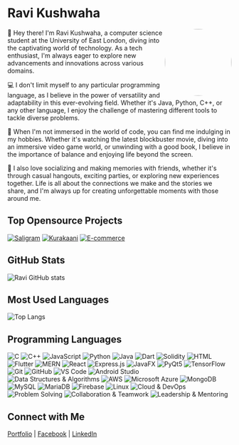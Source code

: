 <!-- Your Name and Profile Picture -->
# Ravi Kushwaha
<img src="https://avatars.githubusercontent.com/u/70849783?v=4" width="150" height="150" style="border-radius: 50%;" align="right"/>


<!-- Bio -->
👋 Hey there! I'm Ravi Kushwaha, a computer science student at the University of East London, diving into the captivating world of technology. As a tech enthusiast, I'm always eager to explore new advancements and innovations across various domains.

💻 I don't limit myself to any particular programming language, as I believe in the power of versatility and adaptability in this ever-evolving field. Whether it's Java, Python, C++, or any other language, I enjoy the challenge of mastering different tools to tackle diverse problems.

🎥 When I'm not immersed in the world of code, you can find me indulging in my hobbies. Whether it's watching the latest blockbuster movie, diving into an immersive video game world, or unwinding with a good book, I believe in the importance of balance and enjoying life beyond the screen.

🎉 I also love socializing and making memories with friends, whether it's through casual hangouts, exciting parties, or exploring new experiences together. Life is all about the connections we make and the stories we share, and I'm always up for creating unforgettable moments with those around me.

<!-- Top Repositories -->
## Top Opensource Projects
[![Saligram](https://img.shields.io/badge/-Project%201-blue)](https://github.com/iamkristen/saaligram)
[![Kurakaani](https://img.shields.io/badge/-Project%202-red)](https://github.com/iamkristen/kurakaani)
[![E-commerce](https://img.shields.io/badge/-Project%203-orange)](https://github.com/iamkristen/Ecommerce)

<!-- GitHub Stats -->
## GitHub Stats
![Ravi GitHub stats](https://github-readme-stats.vercel.app/api?username=iamkristen&show_icons=true&theme=radical)

<!-- Most Used Languages -->
## Most Used Languages
![Top Langs](https://github-readme-stats.vercel.app/api/top-langs/?username=iamkristen&layout=compact)

<!-- Programming Languages -->
## Programming Languages
![C](https://img.shields.io/badge/-C-00599C?style=flat-square&logo=c&logoColor=white) 
![C++](https://img.shields.io/badge/-C++-00599C?style=flat-square&logo=c%2B%2B&logoColor=white) 
![JavaScript](https://img.shields.io/badge/-JavaScript-F7DF1E?style=flat-square&logo=javascript&logoColor=black) 
![Python](https://img.shields.io/badge/-Python-3776AB?style=flat-square&logo=python&logoColor=white) 
![Java](https://img.shields.io/badge/-Java-007396?style=flat-square&logo=java&logoColor=white) 
![Dart](https://img.shields.io/badge/-Dart-0175C2?style=flat-square&logo=dart&logoColor=white) 
![Solidity](https://img.shields.io/badge/-Solidity-363636?style=flat-square&logo=solidity&logoColor=white) 
![HTML](https://img.shields.io/badge/-HTML-E34F26?style=flat-square&logo=html5&logoColor=white) 
![Flutter](https://img.shields.io/badge/-Flutter-02569B?style=flat-square&logo=flutter&logoColor=white) 
![MERN](https://img.shields.io/badge/-MERN-000000?style=flat-square&logo=react&logoColor=white) 
![React](https://img.shields.io/badge/-React-61DAFB?style=flat-square&logo=react&logoColor=black) 
![Express.js](https://img.shields.io/badge/-Express.js-000000?style=flat-square&logo=express&logoColor=white) 
![JavaFX](https://img.shields.io/badge/-JavaFX-007396?style=flat-square&logo=java&logoColor=white) 
![PyQt5](https://img.shields.io/badge/-PyQt5-41CD52?style=flat-square&logo=qt&logoColor=white) 
![TensorFlow](https://img.shields.io/badge/-TensorFlow-FF6F00?style=flat-square&logo=tensorflow&logoColor=white) 
![Git](https://img.shields.io/badge/-Git-F05032?style=flat-square&logo=git&logoColor=white) 
![GitHub](https://img.shields.io/badge/-GitHub-181717?style=flat-square&logo=github&logoColor=white) 
![VS Code](https://img.shields.io/badge/-VS%20Code-007ACC?style=flat-square&logo=visual-studio-code&logoColor=white) 
![Android Studio](https://img.shields.io/badge/-Android%20Studio-3DDC84?style=flat-square&logo=android-studio&logoColor=white) 
![Data Structures & Algorithms](https://img.shields.io/badge/-Data%20Structures%20&%20Algorithms-ffa500?style=flat-square&logo=code&logoColor=white) 
![AWS](https://img.shields.io/badge/-AWS-232F3E?style=flat-square&logo=amazon-aws&logoColor=white) 
![Microsoft Azure](https://img.shields.io/badge/-Azure-0078D4?style=flat-square&logo=microsoft-azure&logoColor=white) 
![MongoDB](https://img.shields.io/badge/-MongoDB-47A248?style=flat-square&logo=mongodb&logoColor=white) 
![MySQL](https://img.shields.io/badge/-MySQL-4479A1?style=flat-square&logo=mysql&logoColor=white) 
![MariaDB](https://img.shields.io/badge/-MariaDB-003545?style=flat-square&logo=mariadb&logoColor=white) 
![Firebase](https://img.shields.io/badge/-Firebase-FFCA28?style=flat-square&logo=firebase&logoColor=black) 
![Linux](https://img.shields.io/badge/-Linux-FCC624?style=flat-square&logo=linux&logoColor=black) 
![Cloud & DevOps](https://img.shields.io/badge/-Cloud%20&%20DevOps-0078D4?style=flat-square&logo=cloud&logoColor=white) 
![Problem Solving](https://img.shields.io/badge/-Problem%20Solving-6a5acd?style=flat-square&logo=lightbulb&logoColor=white) 
![Collaboration & Teamwork](https://img.shields.io/badge/-Collaboration%20&%20Teamwork-228B22?style=flat-square&logo=teams&logoColor=white) 
![Leadership & Mentoring](https://img.shields.io/badge/-Leadership%20&%20Mentoring-FF6347?style=flat-square&logo=people&logoColor=white)



<!-- Additional Information -->
## Connect with Me
[Portfolio](https://ravikushwaha.co.uk) | [Facebook](https://facebook.com/your.kristen220) | [LinkedIn](https://www.linkedin.com/in/ravi-kushwaha-78195b23a/)
